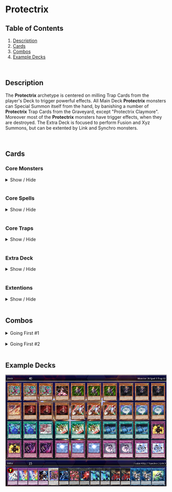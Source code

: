 # Protectrix

## Table of Contents  
1. [Description](#description)
2. [Cards](#cards)
3. [Combos](#combos)
4. [Example Decks](#example-decks)

<br>

## Description
The **Protectrix** archetype is centered on milling Trap Cards from the player's Deck to trigger powerful effects. All Main Deck **Protectrix** monsters can Special Summon itself from the hand, by banishing a number of **Protectrix** Trap Cards from the Graveyard, except "Protectrix Claymore". Moreover most of the **Protectrix** monsters have trigger effects, when they are destroyed. The Extra Deck is focused to perform Fusion and Xyz Summons, but can be extented by Link and Synchro monsters.

<br>

## Cards
### **Core Monsters**
<details>
    <summary>Show / Hide</summary>
    <table>
        <tr>
            <th width=200px>Card name</th>
            <th width=120px>Image</th>
            <th>Usage</th>
            <th align="center">Amount</th>
        </tr>
        <tr>
            <td>Protectrix Claymore</td>
            <td><img src="../pics/955000001.jpg" height=137px width=94px></td>
            <td>
                It's the <b>one card combo</b> of the deck. When <b>[Summoned]</b> its milling <b>Protectrix</b> Trap Cards. When <b>[Destroyed]</b> its Special Summon 1 Level 4 <b>Protectrix</b> monster from Deck.
            </td>
            <td align="center">3x</td>
        </tr>
        <tr>
            <td>Protectrix Halberd</td>
            <td><img src="../pics/955000002.jpg" height=137px width=94px></td>
            <td>
                This card is an extender and can <b>[Special Summon]</b> itself by banishing 1 <b>Protectrix</b> Trap card from GY. When <b>[Destroyed]</b>: add to hand 1 "Protectrix" monster from the GY.
            </td>
            <td align="center">0-1x</td>
        </tr>
        <tr>
            <td>Protectrix Pendulum</td>
            <td><img src="../pics/955000003.jpg" height=137px width=94px></td>
            <td>
                This card is an extender and can <b>[Special Summon]</b> itself by banishing 1 <b>Protectrix</b> Trap card from GY. Also this card can destroy 1 face-up card you control to <b>[Search]</b> and Set a <b>Protectrix</b> Trap card from your deck. This effect is important to trigger <b>[Destroyed]</b> effects.</li>
            </td>
            <td align="center">2-3x</td>
        </tr>
        <tr>
            <td>Protectrix Musket</td>
            <td><img src="../pics/955000004.jpg" height=137px width=94px></td>
            <td>
                This card is an extender: It can be <b>[Special Summon]</b> (from hand) by banishing 2 <b>Protectrix</b> Trap card from GY. This card can banish monster cards with interuption or negation effects temporary. Also it can attack directly, but the damage is halved. Hard to summon so 1-2 copies are fine.
            </td>
            <td align="center">1-2x</td>
        </tr>
        <tr>
            <td>Protectrix Sythe</td>
            <td><img src="../pics/955000007.jpg" height=137px width=94px></td>
            <td>
                This card can also <b>[Special Summon]</b> itself by banishing 1 <b>Protectrix</b> Trap card from GY. One of the key cards in this deck, which can revive Level 4 or lower <b>Protectrix</b> Monster cards from the GY. The downside of this card is, that it locks you to Special Summon only <b>Protectrix</b> monsters for the rest of this turn. So be careful, when playing other archetypes with it.
            </td>
            <td align="center">3x</td>
        </tr>
        <tr>
            <td>Protectrix Spear</td>
            <td><img src="../pics/955000008.jpg" height=137px width=94px></td>
            <td>
                Like the other <b>Protectrix</b> monsters, this card can <b>[Special Summon]</b> itself (1 Trap Card). This card is also a key card in this archetype, because it let you draw cards and <b>[Search]</b> all important <b>Protectrix</b> Spell Cards, including the Fusion Spell or the Field Spell.
            </td>
            <td align="center">3x</td>
        </tr>
    </table>
</details>

<br>

### **Core Spells**
<details>
    <summary>Show / Hide</summary>
    <table>
        <tr>
            <th width=200px>Card name</th>
            <th width=120px>Image</th>
            <th>Usage</th>
            <th align="center">Amount</th>
        </tr>
        <tr>
            <td>Protectrix Grand Operation</td>
            <td><img src="../pics/955000014.jpg" height=137px width=94px></td>
            <td>
                <b>[Search]</b> for <b>Protectrix</b> monsters. When you control no monsters you can even <b>[Special Summon]</b> this monster. Tip: Using this card before Summoning any monsters to have a guaranteed Special Summon. 2 copies could be fine, because its hard once per turn.
            </td>
            <td align="center">2-3x</td>
        </tr>
        <tr>
            <td>Protectrix Wing Transformation</td>
            <td><img src="../pics/955000015.jpg" height=137px width=94px></td>
            <td>
                The Fusion Spell of this archetype. Like the "Matelfoes" Fusion Spell you can recycle itself by shuffeling it back into the Deck and Draw 1 card.
            </td>
            <td align="center">1-2x</td>
        </tr>
        <tr>
            <td>Protectrix Command Center</td>
            <td><img src="../pics/955000021.jpg" height=137px width=94px></td>
            <td>
                The powerful Field Spell of this archetype, which gives an ATK/DEF boost. Also it has a destruction effect to trigger the effects of "Claymore" or "Halberd" or its own <b>[Destroyed]</b> effect, which allows you to Special Summon any <b>Protectrix</b> monster from your Deck.
            </td>
            <td align="center">3x</td>
        </tr>
    </table>
</details>

<br>

### **Core Traps**
<details>
    <summary>Show / Hide</summary>
    <table>
        <tr>
            <th width=200px>Card name</th>
            <th width=120px>Image</th>
            <th>Usage</th>
            <th align="center">Amount</th>
        </tr>
        <tr>
            <td>Protectrix Explosion</td>
            <td><img src="../pics/955000010.jpg" height=137px width=94px></td>
            <td>
                A "Trap Hole" inspired card, that destroy any opponent monster on summon. It's a Trap/Spell removal card, which triggers when it is sent from the deck to the GY.
            </td>
            <td align="center">2x</td>
        </tr>
        <tr>
            <td>Protectrix Rampage</td>
            <td><img src="../pics/955000011.jpg" height=137px width=94px></td>
            <td>
                This card is the ultimative go secound card, because it can break opponent boards with the help of "Claymore's" effect. Also it can punish your opponent, when a <b>Protectrix</b> monster is <b>[Destroyed]</b> by battle or opponent card effects.
            </td>
            <td align="center">2-3x</td>
        </tr>
        <tr>
            <td>Protectrix Thunder Strike</td>
            <td><img src="../pics/955000012.jpg" height=137px width=94px></td>
            <td>
                The <b>Protectrix</b> version of a archetype specific negation Trap card. Also it can recycle <b>Protectrix</b> from your Graveyard, when sent from the deck to the GY.
            </td>
            <td align="center">2x</td>
        </tr>
        <tr>
            <td>Protectrix Emergency Call</td>
            <td><img src="../pics/955000013.jpg" height=137px width=94px></td>
            <td>
                This card is a <b>[Protection]</b> and <b>[Stall]</b> card with the powerful effect of summoning any <b>Protectrix</b> Fusion monster from your Extra Deck without materials. Be careful because the Fusion monster is <b>[Destroyed]</b> at the end of your opponents turn.
            </td>
            <td align="center">2x</td>
        </tr>
        <tr>
            <td>Protectrix Rampage</td>
            <td><img src="../pics/955000012.jpg" height=137px width=94px></td>
            <td>
                The <b>Protectrix</b> version of a archetype specific negation Trap card. Also it can recycle <b>Protectrix</b> from your Graveyard, when sent from the deck to the GY.
            </td>
            <td align="center">2x</td>
        </tr>
    </table>
</details>

<br>

### **Extra Deck**
<details>
    <summary>Show / Hide</summary>
    <table>
        <tr>
            <th width=200px>Card name</th>
            <th width=120px>Image</th>
            <th>Usage</th>
            <th align="center">Amount</th>
        </tr>
        <tr>
            <td>Protectrix Laserblade</td>
            <td><img src="../pics/955000006.jpg" height=137px width=94px></td>
            <td>
                2 Level 4 "Protectrix" is an easy condition in the <b>Protectrix</b> archetype and this card helps you to build bigger boards. It can Special Summon any Level 4 Psychic-Type monster from your Deck. For example, this could be used for a Fusion Summon into "Protectrix Zerastia" or "Protectrix Walkyria".
            </td>
            <td align="center">2x</td>
        </tr>
        <tr>
            <td>Protectrix Eagle Eye</td>
            <td><img src="../pics/955000005.jpg" height=137px width=94px></td>
            <td>
                This card can be Special Summened by up-ranking on "Protectrix Laserblade". This card is a great option to interrupt your opponent.
            </td>
            <td align="center">1-2x</td>
        </tr>
        <tr>
            <td>Protectrix CR-Suit Apocalyptic</td>
            <td><img src="../pics/955000019.jpg" height=137px width=94px></td>
            <td>
                Can easily be Summoned with the effect of "Protectrix Walkyria". Helps you to make your opponent losing 1 card permanently.
            </td>
            <td align="center">1x</td>
        </tr>
        <tr>
            <td>Protectrix Wiretap</td>
            <td><img src="../pics/955000009.jpg" height=137px width=94px></td>
            <td>
                "Protectrix Wiretap" returns 1 banished <b>Protectrix</b> Trap card to your GY and helps to do another Special Summon of a <b>Protectrix</b> monster. Also it as also an option to interrupt your opponent, because you can activate <b>Protectrix</b> Trap cards from your Deck.
            </td>
            <td align="center">1-2x</td>
        </tr>
        <tr>
            <td>Protectrix Sky Canon</td>
            <td><img src="../pics/955000016.jpg" height=137px width=94px></td>
            <td>
                This card can perform up to two attacks per Battle Phase and helps to push OTKs. When <b>[Destroyed]</b> it recycles banished <b>Protectrix</b> Trap cards.
            </td>
            <td align="center">1x</td>
        </tr>
        <tr>
            <td>Protectrix Walkyria</td>
            <td><img src="../pics/955000017.jpg" height=137px width=94px></td>
            <td>
                This card enables to build Rank 7 Xyz monsters, like "Protectrix CR-Suit Apocalyptic". When <b>[Fusion Summoned]</b> its <b>[Special Summon]</b> any <b>Protectrix</b> monster with a Level from your GY and make its Level 7.
            </td>
            <td align="center">1-2x</td>
        </tr>
        <tr>
            <td>Protectrix Zerastia</td>
            <td><img src="../pics/955000018.jpg" height=137px width=94px></td>
            <td>
                The ultimative boss monster of this archetype. This card can return any card your opponent controls to the hand. But you have also to return 1 card you control or in your GY to your hand. So it also helps to recycle <b>Protectrix</b> cards.
            </td>
            <td align="center">1x (limited)</td>
        </tr>
    </table>
</details>

<br>

### **Extentions**
<details>
    <summary>Show / Hide</summary>
    <table>
        <tr>
            <th width=200px>Card name</th>
            <th width=120px>Image</th>
            <th>Usage</th>
            <th align="center">Amount</th>
        </tr>
        <tr>
            <td>Emergency Teleport</td>
            <td><img src="https://s3.duellinksmeta.com/cards/60c2b3aaa0e24f2d54a51fd1_w360.webp" height=137px width=94px></td>
            <td>
                Consistency card to get "Protectrix Claymore" easier on the board.
            </td>
            <td align="center">3x</td>
        </tr>
        <tr>
            <td>Ghost Ogre & Snow Rabbit</td>
            <td><img src="https://s3.duellinksmeta.com/cards/60c2b3aaa0e24f2d54a5237e_w360.webp" height=137px width=94px></td>
            <td>
                A further target for "Emergency Teleport" to interrupt your opponent or perform a Synchro Summon.
            </td>
            <td align="center">3x<br>(Optional)</td>
        </tr>
        <tr>
            <td>Kashtira Fenrir</td>
            <td><img src="https://s3.duellinksmeta.com/cards/62de2101e9066c4257aa9597_w360.webp" height=137px width=94px></td>
            <td>
                Kashtira Engine for alternative plays and interruption.
            </td>
            <td align="center">3x<br>(Optional)</td>
        </tr>
        <tr>
            <td>Kashtira Unicorn</td>
            <td><img src="https://s3.duellinksmeta.com/cards/62de2101e9066c4257aa959b_w360.webp" height=137px width=94px></td>
            <td>
                Kashtira Engine for alternative plays and interruption.
            </td>
            <td align="center">2-3x<br>(Optional)</td>
        </tr>
        <tr>
            <td>Kashtiratheosis</td>
            <td><img src="https://s3.duellinksmeta.com/cards/63290d97d4dd6c3fea9b6d9a_w360.webp" height=137px width=94px></td>
            <td>
                Kashtira Engine for alternative plays and interruption.
            </td>
            <td align="center">1-2x<br>(Optional)</td>
        </tr>
        <tr>
            <td>Kashtira Shangri-Ira</td>
            <td><img src="https://s3.duellinksmeta.com/cards/62de2101e9066c4257aa959a_w360.webp" height=137px width=94px></td>
            <td>
                Kashtira Engine for alternative plays and interruption.
            </td>
            <td align="center">1x<br>(Optional)</td>
        </tr>
    </table>
</details>

<br>

## Combos
<details>
    <summary>Going First #1</summary>
    <table>
        <tr>
            <td valign="center">
                <h3>Opening Hand</h3>
            </td>
            <td align="center">
                <img src="https://s3.duellinksmeta.com/cards/60c2b3aaa0e24f2d54a51fd1_w360.webp" height=95px width=65px>
            </td>
            <td align="center">
                OR
            </td>
            <td align="center">
                <img src="../pics/955000014.jpg" height=95px width=65px>
            </td>
            <td align="center">
                +
            </td>
            <td align="center">
                <img src="../pics/955000003.jpg" height=95px width=65px>
            </td>
            <td align="center">
                +
            </td>
            <td align="center">
                <img src="https://s3.duellinksmeta.com/cards/62de2101e9066c4257aa9597_w360.webp" height=95px width=65px>
            </td>
            <td colspan="2"></td>
        </tr>
        <tr>
            <td><h3>Step 1</h3></td>
            <td align="center">
                <img src="https://s3.duellinksmeta.com/cards/62de2101e9066c4257aa9597_w360.webp" height=95px width=65px><br>
                Special
            </td>
            <td align="center">
                =>
            </td>
            <td align="center">
                <img src="https://s3.duellinksmeta.com/cards/62de2101e9066c4257aa9597_w360.webp" height=95px width=65px><br>
                Activate
            </td>
            <td align="center">
                =>
            </td>
            <td align="center">
                <img src="https://s3.duellinksmeta.com/cards/62de2101e9066c4257aa9597_w360.webp" height=95px width=65px><br>
                Search
            </td>
            <td colspan="4"></td>
        </tr>
        <tr>
            <td><h3>Step 2.1</h3></td>
            <td align="center">
                <img src="https://s3.duellinksmeta.com/cards/60c2b3aaa0e24f2d54a51fd1_w360.webp" height=95px width=65px><br>
                Activate
            </td>
            <td align="center">
                =>
            </td>
            <td align="center">
                <img src="../pics/955000001.jpg" height=95px width=65px><br>
                Special
            </td>
            <td align="center">
                =>
            </td>
            <td align="center">
                <img src="../pics/955000013.jpg" height=95px width=65px><br>
                Send to GY
            </td>
            <td colspan="4"></td>
        </tr>
        <tr>
            <td><h3>Step 2.2</h3></td>
            <td align="center">
                <img src="../pics/955000014.jpg" height=95px width=65px><br>
                Activate
            </td>
            <td align="center">
                =>
            </td>
            <td align="center">
                <img src="../pics/955000001.jpg" height=95px width=65px><br>
                Search
            </td>
            <td align="center">
                =>
            </td>
            <td align="center">
                <img src="../pics/955000001.jpg" height=95px width=65px><br>
                Normal
            </td>
            <td align="center">
                =>
            </td>
            <td align="center">
                <img src="../pics/955000013.jpg" height=95px width=65px><br>
                Send to GY
            </td>
            <td colspan="2"></td>
        </tr>
        <tr>
            <td><h3>Step 3</h3></td>
            <td align="center">
                <img src="../pics/955000003.jpg" height=95px width=65px><br>
                Activate
            </td>
            <td align="center">
                =>
            </td>
            <td align="center">
                <img src="../pics/955000013.jpg" height=95px width=65px><br>
                Banish
            </td>
            <td align="center">
                =>
            </td>
            <td align="center">
                <img src="../pics/955000003.jpg" height=95px width=65px><br>
                Special
            </td>
            <td colspan="4">&nbsp;</td>
        </tr>
        <tr>
            <td><h3>Step 4</h3></td>
            <td align="center">
                <img src="../pics/955000003.jpg" height=95px width=65px><br>
                Activate
            </td>
            <td align="center">
                =>
            </td>
            <td align="center">
                <img src="../pics/955000001.jpg" height=95px width=65px><br>
                Destroy
            </td>
            <td align="center">
                =>
            </td>
            <td align="center">
                <img src="../pics/955000012.jpg" height=95px width=65px><br>
                Set
            </td>
            <td align="center">
                +
            </td>
            <td align="center">
                <img src="../pics/955000007.jpg" height=95px width=65px><br>
                Special
            </td>
            <td align="center">
                =>
            </td>
            <td align="center">
                <img src="../pics/955000001.jpg" height=95px width=65px><br>
                Special
            </td>
        </tr>
        <tr>
            <td><h3>Step 5</h3></td>
            <td align="center">
                <img src="../pics/955000003.jpg" height=95px width=65px><br>
                Overlay
            </td>
            <td align="center">
                +
            </td>
            <td align="center">
                <img src="../pics/955000007.jpg" height=95px width=65px><br>
                Overlay
            </td>
            <td align="center">
                =>
            </td>
            <td align="center">
                <img src="../pics/955000006.jpg" height=95px width=65px><br>
                Special
            </td>
            <td colspan="4">&nbsp;</td>
        </tr>
        <tr>
            <td><h3>Step 6</h3></td>
            <td align="center">
                <img src="../pics/955000006.jpg" height=95px width=65px><br>
                Activate
            </td>
            <td align="center">
                =>
            </td>
            <td align="center">
                <img src="../pics/955000008.jpg" height=95px width=65px><br>
                Special
            </td>
            <td align="center">
                =>
            </td>
            <td align="center">
                <img src="../pics/955000008.jpg" height=95px width=65px><br>
                Activate
            </td>
            <td align="center">
                =>
            </td>
            <td align="center">
                <img src="./img/placeholder.jpg" height=95px width=65px><br>
                Draw/Return
            </td>
            <td align="center">
                +
            </td>
            <td align="center">
                <img src="../pics/955000015.jpg" height=95px width=65px><br>
                Search
            </td>
        </tr>
        <tr>
            <td><h3>Step 7</h3></td>
            <td align="center">
                <img src="../pics/955000001.jpg" height=95px width=65px><br>
                Link
            </td>
            <td align="center">
                +
            </td>
            <td align="center">
                <img src="../pics/955000008.jpg" height=95px width=65px><br>
                Link
            </td>
            <td align="center">
                =>
            </td>
            <td align="center">
                <img src="../pics/955000009.jpg" height=95px width=65px><br>
                Special
            </td>
            <td align="center">
                =>
            </td>
            <td align="center">
                <img src="../pics/955000013.jpg" height=95px width=65px><br>
                To Grave
            </td>
            <td colspan="2">&nbsp;</td>
        </tr>
        <tr>
            <td><h3>Step 8</h3></td>
            <td align="center">
                <img src="../pics/955000015.jpg" height=95px width=65px><br>
                Activate
            </td>
            <td align="center">
                =>
            </td>
            <td align="center">
                <img src="../pics/955000006.jpg" height=95px width=65px><br>
                Fusion
            </td>
            <td align="center">
                +
            </td>
            <td align="center">
                <img src="./img/placeholder.jpg" height=95px width=65px><br>
                <sup><sub>Psychic monster</sub></sup>
            </td>
            <td align="center">
                =>
            </td>
            <td align="center">
                <img src="../pics/955000018.jpg" height=95px width=65px><br>
                Special
            </td>
            <td colspan="2">&nbsp;</td>
        </tr>
        <tr>
            <td><h3>Step 9</h3></td>
            <td align="center">
                <img src="../pics/955000015.jpg" height=95px width=65px><br>
                Activate
            </td>
            <td align="center">
                =>
            </td>
            <td align="center">
                <img src="./img/placeholder.jpg" height=95px width=65px><br>
                Draw +1
            </td>
            <td colspan="6">&nbsp;</td>
        </tr>
        <tr>
            <td><h3>End Board</h3></td>
            <td align="center">
                <img src="../pics/955000018.jpg" height=95px width=65px><br>
                To Hand
            </td>
            <td align="center">
                +
            </td>
            <td align="center">
                <img src="../pics/955000009.jpg" height=95px width=65px><br>
                Interrupt
            </td>
            <td align="center">
                +
            </td>
            <td align="center">
                <img src="https://s3.duellinksmeta.com/cards/62de2101e9066c4257aa9597_w360.webp" height=95px width=65px><br>
                Banish
            </td>
            <td align="center">
                +
            </td>
            <td align="center">
                <img src="../pics/955000012.jpg" height=95px width=65px><br>
                Negate
            </td>
            <td colspan="2">&nbsp;</td>
        </tr>
    </table>
</details>

<br>

<details>
    <summary>Going First #2</summary>
    <table>
        <tr>
            <td valign="center">
                <h3>Opening Hand</h3>
            </td>
            <td align="center">
                <img src="../pics/955000001.jpg" height=95px width=65px>
            </td>
            <td align="center">
                OR
            </td>
            <td align="center">
                <img src="https://s3.duellinksmeta.com/cards/60c2b3aaa0e24f2d54a51fd1_w360.webp" height=95px width=65px>
            </td>
            <td align="center">
                +
            </td>
            <td align="center">
                <img src="../pics/955000014.jpg" height=95px width=65px>
            </td>
            <td colspan="4"></td>
        </tr>
        <tr>
            <td><h3>Step 1</h3></td>
            <td align="center">
                <img src="../pics/955000014.jpg" height=95px width=65px><br>
                Activate
            </td>
            <td align="center">
                =>
            </td>
            <td align="center">
                <img src="../pics/955000003.jpg" height=95px width=65px><br>
                Special
            </td>
            <td colspan="6"></td>
        </tr>
        <tr>
            <td><h3>Step 2.1</h3></td>
            <td align="center">
                <img src="../pics/955000001.jpg" height=95px width=65px><br>
                Normal
            </td>
            <td align="center">
                =>
            </td>
            <td align="center">
                <img src="../pics/955000022.jpg" height=95px width=65px><br>
                Send to GY
            </td>
            <td align="center">
                =>
            </td>
            <td align="center">
                <img src="../pics/955000022.jpg" height=95px width=65px><br>
                Special
            </td>
            <td colspan="4"></td>
        </tr>
        <tr>
            <td><h3>Step 2.2</h3></td>
            <td align="center">
                <img src="https://s3.duellinksmeta.com/cards/60c2b3aaa0e24f2d54a51fd1_w360.webp" height=95px width=65px><br>
                Activate
            </td>
            <td align="center">
                =>
            </td>
            <td align="center">
                <img src="../pics/955000001.jpg" height=95px width=65px><br>
                Special
            </td>
            <td align="center">
                =>
            </td>
            <td align="center">
                <img src="../pics/955000022.jpg" height=95px width=65px><br>
                To Grave
            </td>
            <td align="center">
                =>
            </td>
            <td align="center">
                <img src="../pics/955000022.jpg" height=95px width=65px><br>
                Special
            </td>
            <td colspan="2"></td>
        </tr>
        <tr>
            <td><h3>Step 3</h3></td>
            <td align="center">
                <img src="../pics/955000003.jpg" height=95px width=65px><br>
                Activate
            </td>
            <td align="center">
                =>
            </td>
            <td align="center">
                <img src="../pics/955000001.jpg" height=95px width=65px><br>
                Destroy
            </td>
            <td align="center">
                =>
            </td>
            <td align="center">
                <img src="../pics/955000012.jpg" height=95px width=65px><br>
                Set
            </td>
            <td align="center">
                +
            </td>
            <td align="center">
                <img src="../pics/955000007.jpg" height=95px width=65px><br>
                Special
            </td>
            <td colspan="4"></td>
        </tr>
        <tr>
            <td><h3>Step 4</h3></td>
            <td align="center">
                <img src="../pics/955000003.jpg" height=95px width=65px><br>
                Overlay
            </td>
            <td align="center">
                +
            </td>
            <td align="center">
                <img src="../pics/955000022.jpg" height=95px width=65px><br>
                Overlay
            </td>
            <td align="center">
                =>
            </td>
            <td align="center">
                <img src="../pics/955000006.jpg" height=95px width=65px><br>
                Special
            </td>
            <td colspan="4">&nbsp;</td>
        </tr>
        <tr>
            <td><h3>Step 5</h3></td>
            <td align="center">
                <img src="../pics/955000006.jpg" height=95px width=65px><br>
                Activate
            </td>
            <td align="center">
                =>
            </td>
            <td align="center">
                <img src="../pics/955000008.jpg" height=95px width=65px><br>
                Special
            </td>
            <td align="center">
                =>
            </td>
            <td align="center">
                <img src="../pics/955000008.jpg" height=95px width=65px><br>
                Activate
            </td>
            <td align="center">
                =>
            </td>
            <td align="center">
                <img src="./img/placeholder.jpg" height=95px width=65px><br>
                Draw/Return
            </td>
            <td align="center">
                +
            </td>
            <td align="center">
                <img src="../pics/955000015.jpg" height=95px width=65px><br>
                Search
            </td>
        </tr>
        <tr>
            <td><h3>Step 6</h3></td>
            <td align="center">
                <img src="../pics/955000001.jpg" height=95px width=65px><br>
                Link
            </td>
            <td align="center">
                +
            </td>
            <td align="center">
                <img src="../pics/955000008.jpg" height=95px width=65px><br>
                Link
            </td>
            <td align="center">
                =>
            </td>
            <td align="center">
                <img src="../pics/955000009.jpg" height=95px width=65px><br>
                Special
            </td>
            <td colspan="4">&nbsp;</td>
        </tr>
        <tr>
            <td><h3>Step 8</h3></td>
            <td align="center">
                <img src="../pics/955000015.jpg" height=95px width=65px><br>
                Activate
            </td>
            <td align="center">
                =>
            </td>
            <td align="center">
                <img src="../pics/955000006.jpg" height=95px width=65px><br>
                Link
            </td>
            <td align="center">
                +
            </td>
            <td align="center">
                <img src="./img/placeholder.jpg" height=95px width=65px><br>
                <sup><sub><b>Protectrix</b> monster</sub></sup>
            </td>
            <td align="center">
                =>
            </td>
            <td align="center">
                <img src="../pics/955000018.jpg" height=95px width=65px><br>
                To Grave
            </td>
            <td colspan="2">&nbsp;</td>
        </tr>
        <tr>
            <td><h3>Step 9</h3></td>
            <td align="center">
                <img src="../pics/955000015.jpg" height=95px width=65px><br>
                Activate
            </td>
            <td align="center">
                =>
            </td>
            <td align="center">
                <img src="./img/placeholder.jpg" height=95px width=65px><br>
                Draw +1
            </td>
            <td colspan="6">&nbsp;</td>
        </tr>
        <tr>
            <td><h3>End Board</h3></td>
            <td align="center">
                <img src="../pics/955000018.jpg" height=95px width=65px><br>
                To Hand
            </td>
            <td align="center">
                +
            </td>
            <td align="center">
                <img src="../pics/955000009.jpg" height=95px width=65px><br>
                Negate
            </td>
            <td align="center">
                +
            </td>
            <td align="center">
                <img src="../pics/955000012.jpg" height=95px width=65px><br>
                Negate
            </td>
            <td colspan="4">&nbsp;</td>
        </tr>
    </table>
</details>


<br>

## Example Decks
<img src="./img/protectrix-deck-example-1.png">